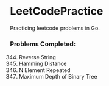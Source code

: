 # LeetCodePractice

Practicing leetcode problems in Go. 

### Problems Completed:
344. Reverse String
461. Hamming Distance
961. N Element Repeated
104. Maximum Depth of Binary Tree